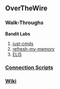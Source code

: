 ## OverTheWire

### Walk-Throughs
**Bandit Labs**  
1. [just-cmds](https://github.com/aRustyDev/OverTheWire/tree/main/01-bandit/walkthroughs/just-cmds)
2. [refresh-my-memory](https://github.com/aRustyDev/OverTheWire/tree/main/01-bandit/walkthroughs/refresh-my-memory)
3. [ELI5](https://github.com/aRustyDev/OverTheWire/tree/main/01-bandit/walkthroughs/ELI5)

### [Connection Scripts](https://github.com/aRustyDev/OverTheWire/tree/main/01-bandit/walkthroughs)

### [Wiki](https://github.com/aRustyDev/OverTheWire/wiki)

 [lvl-1]: https://github.com/aRustyDev/OverTheWire/tree/main/01-bandit/walkthroughs/ELI5/soln-00-01.md  "Lvl-1 Walk-Through"
 [lvl-2]: https://github.com/aRustyDev/OverTheWire/tree/main/01-bandit/walkthroughs/ELI5/soln-00-01.md  "Lvl-2 Walk-Through"
 [lvl-3]: https://github.com/aRustyDev/OverTheWire/tree/main/01-bandit/walkthroughs/ELI5/soln-00-01.md  "Lvl-3 Walk-Through"
 [lvl-4]: https://github.com/aRustyDev/OverTheWire/tree/main/01-bandit/walkthroughs/ELI5/soln-00-01.md  "Lvl-4 Walk-Through"
 [lvl-5]: https://github.com/aRustyDev/OverTheWire/tree/main/01-bandit/walkthroughs/ELI5/soln-00-01.md  "Lvl-5 Walk-Through"
 [lvl-6]: https://github.com/aRustyDev/OverTheWire/tree/main/01-bandit/walkthroughs/ELI5/soln-00-01.md  "Lvl-6 Walk-Through"
 [lvl-7]: https://github.com/aRustyDev/OverTheWire/tree/main/01-bandit/walkthroughs/ELI5/soln-00-01.md  "Lvl-7 Walk-Through"
 [lvl-8]: https://github.com/aRustyDev/OverTheWire/tree/main/01-bandit/walkthroughs/ELI5/soln-00-01.md  "Lvl-8 Walk-Through"
 [lvl-9]: https://github.com/aRustyDev/OverTheWire/tree/main/01-bandit/walkthroughs/ELI5/soln-00-01.md  "Lvl-9 Walk-Through"
[lvl-10]: https://github.com/aRustyDev/OverTheWire/tree/main/01-bandit/walkthroughs/ELI5/soln-00-01.md "Lvl-10 Walk-Through"
[lvl-11]: https://github.com/aRustyDev/OverTheWire/tree/main/01-bandit/walkthroughs/ELI5/soln-00-01.md "Lvl-11 Walk-Through"
[lvl-12]: https://github.com/aRustyDev/OverTheWire/tree/main/01-bandit/walkthroughs/ELI5/soln-00-01.md "Lvl-12 Walk-Through"
[lvl-13]: https://github.com/aRustyDev/OverTheWire/tree/main/01-bandit/walkthroughs/ELI5/soln-00-01.md "Lvl-13 Walk-Through"
[lvl-14]: https://github.com/aRustyDev/OverTheWire/tree/main/01-bandit/walkthroughs/ELI5/soln-00-01.md "Lvl-14 Walk-Through"
[lvl-15]: https://github.com/aRustyDev/OverTheWire/tree/main/01-bandit/walkthroughs/ELI5/soln-00-01.md "Lvl-15 Walk-Through"
[lvl-16]: https://github.com/aRustyDev/OverTheWire/tree/main/01-bandit/walkthroughs/ELI5/soln-00-01.md "Lvl-16 Walk-Through"
[lvl-17]: https://github.com/aRustyDev/OverTheWire/tree/main/01-bandit/walkthroughs/ELI5/soln-00-01.md "Lvl-17 Walk-Through"
[lvl-18]: https://github.com/aRustyDev/OverTheWire/tree/main/01-bandit/walkthroughs/ELI5/soln-00-01.md "Lvl-18 Walk-Through"
[lvl-19]: https://github.com/aRustyDev/OverTheWire/tree/main/01-bandit/walkthroughs/ELI5/soln-00-01.md "Lvl-19 Walk-Through"
[lvl-20]: https://github.com/aRustyDev/OverTheWire/tree/main/01-bandit/walkthroughs/ELI5/soln-00-01.md "Lvl-20 Walk-Through"
[lvl-21]: https://github.com/aRustyDev/OverTheWire/tree/main/01-bandit/walkthroughs/ELI5/soln-00-01.md "Lvl-21 Walk-Through"
[lvl-22]: https://github.com/aRustyDev/OverTheWire/tree/main/01-bandit/walkthroughs/ELI5/soln-00-01.md "Lvl-22 Walk-Through"
[lvl-23]: https://github.com/aRustyDev/OverTheWire/tree/main/01-bandit/walkthroughs/ELI5/soln-00-01.md "Lvl-23 Walk-Through"
[lvl-24]: https://github.com/aRustyDev/OverTheWire/tree/main/01-bandit/walkthroughs/ELI5/soln-00-01.md "Lvl-24 Walk-Through"
[lvl-25]: https://github.com/aRustyDev/OverTheWire/tree/main/01-bandit/walkthroughs/ELI5/soln-00-01.md "Lvl-25 Walk-Through"
[lvl-26]: https://github.com/aRustyDev/OverTheWire/tree/main/01-bandit/walkthroughs/ELI5/soln-00-01.md "Lvl-26 Walk-Through"
[lvl-27]: https://github.com/aRustyDev/OverTheWire/tree/main/01-bandit/walkthroughs/ELI5/soln-00-01.md "Lvl-27 Walk-Through"
[lvl-28]: https://github.com/aRustyDev/OverTheWire/tree/main/01-bandit/walkthroughs/ELI5/soln-00-01.md "Lvl-28 Walk-Through"
[lvl-29]: https://github.com/aRustyDev/OverTheWire/tree/main/01-bandit/walkthroughs/ELI5/soln-00-01.md "Lvl-29 Walk-Through"
[lvl-30]: https://github.com/aRustyDev/OverTheWire/tree/main/01-bandit/walkthroughs/ELI5/soln-00-01.md "Lvl-30 Walk-Through"
[lvl-31]: https://github.com/aRustyDev/OverTheWire/tree/main/01-bandit/walkthroughs/ELI5/soln-00-01.md "Lvl-31 Walk-Through"
[lvl-32]: https://github.com/aRustyDev/OverTheWire/tree/main/01-bandit/walkthroughs/ELI5/soln-00-01.md "Lvl-32 Walk-Through"
[lvl-33]: https://github.com/aRustyDev/OverTheWire/tree/main/01-bandit/walkthroughs/ELI5/soln-00-01.md "Lvl-33 Walk-Through"
